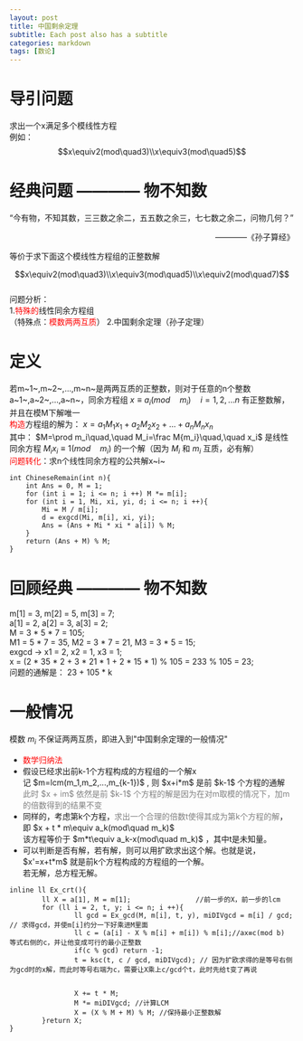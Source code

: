 ```yaml
---
layout: post
title: 中国剩余定理
subtitle: Each post also has a subtitle
categories: markdown
tags: [数论]
---
```


# 导引问题
求出一个x满足多个模线性方程</br>
例如：</br>
$$x\equiv2(mod\quad3)\\x\equiv3(mod\quad5)$$
# 经典问题 ———— 物不知数
“今有物，不知其数，三三数之余二，五五数之余三，七七数之余二，问物几何？” <p align="right">————《孙子算经》</p>
等价于求下面这个模线性方程组的正整数解</p>
$$x\equiv2(mod\quad3)\\x\equiv3(mod\quad5)\\x\equiv2(mod\quad7)$$</br>
问题分析：</br>
1.<span style="color:red;">特殊的</span>线性同余方程组</span></br>（特殊点：<span style="color:red;">模数两两互质</span>）</span>
2.中国剩余定理（孙子定理）
# 定义
若m~1~,m~2~,...,m~n~是两两互质的正整数，则对于任意的n个整数a~1~,a~2~,...,a~n~，同余方程组 $x\equiv a_i(mod\quad m_i)\quad i=1,2,...n$ 有正整数解，并且在模M下解唯一</br>
<span style="color:red;">构造</span>方程组的解为： $x=a_1M_1x_1+a_2M_2x_2+...+a_nM_nx_n$</br>
其中： $M=\prod m_i\quad,\quad M_i=\frac M{m_i}\quad,\quad x_i$ 是线性同余方程
$M_ix_i\equiv1(mod\quad m_i)$ 的一个解（因为 $M_i$ 和 $m_i$ 互质，必有解）</br>
<span style="color: red;">问题转化</span>：求n个线性同余方程的公共解x~i~</br>

```
int ChineseRemain(int n){
	int Ans = 0, M = 1;
	for (int i = 1; i <= n; i ++) M *= m[i];
	for (int i = 1, Mi, xi, yi, d; i <= n; i ++){
		Mi = M / m[i];
		d = exgcd(Mi, m[i], xi, yi);
		Ans = (Ans + Mi * xi * a[i]) % M;
	}
	return (Ans + M) % M;
}
```
# 回顾经典 ———— 物不知数
m[1] = 3, m[2] = 5, m[3] = 7;</br>
a[1] = 2, a[2] = 3, a[3] = 2;</br>
M = 3 * 5 * 7 = 105; </br>
M1 = 5 * 7 = 35, M2 = 3 * 7 = 21, M3 = 3 * 5 = 15;</br>
exgcd -> x1 = 2, x2 = 1, x3 = 1;</br>
x = (2 * 35 * 2 + 3 * 21 * 1 + 2 * 15 * 1) % 105 = 233 % 105 = 23;</br>
问题的通解是： 23 + 105 * k</br>
# 一般情况
模数 $m_i$ 不保证两两互质，即进入到"中国剩余定理的一般情况"</br>
<ul>
<li><span style="color:red;">数学归纳法</span></li>
<li>假设已经求出前k-1个方程构成的方程组的一个解x</br>
记 $m=lcm(m_1,m_2,...,m_{k-1})$ , 则 $x+i*m$ 是前 $k-1$ 个方程的通解</br><span style="color:grey">此时 $x + im$ 依然是前 $k-1$ 个方程的解是因为在对m取模的情况下，加m的倍数得到的结果不变</span></li>
<li>同样的，考虑第k个方程，<span style="color: grey">求出一个合理的倍数t使得其成为第k个方程的解</span>，即 $x + t * m\equiv a_k(mod\quad m_k)$</br>
该方程等价于 $m*t\equiv a_k-x(mod\quad m_k)$ ，其中t是未知量。</li>
<li>可以判断是否有解，若有解，则可以用扩欧求出这个解。也就是说， $x'=x+t*m$ 就是前k个方程构成的方程组的一个解。</br>若无解，总方程无解。</li>
</ul>

```
inline ll Ex_crt(){
        ll X = a[1], M = m[1];                //前一步的X，前一步的lcm
        for (ll i = 2, t, y; i <= n; i ++){
                ll gcd = Ex_gcd(M, m[i], t, y), miDIVgcd = m[i] / gcd; // 求得gcd，并使m[i]约分一下好乘进M里面
                ll c = (a[i] - X % m[i] + m[i]) % m[i];//ax≡c(mod b) 等式右侧的c，并让他变成可行的最小正整数
                if(c % gcd) return -1;
                t = ksc(t, c / gcd, miDIVgcd); // 因为扩欧求得的是等号右侧为gcd时的x解，而此时等号右端为c，需要让X乘上c/gcd个t，此时先给t变了再说


                X += t * M;
                M *= miDIVgcd; //计算LCM
                X = (X % M + M) % M; //保持最小正整数解
        }return X;
}
```
